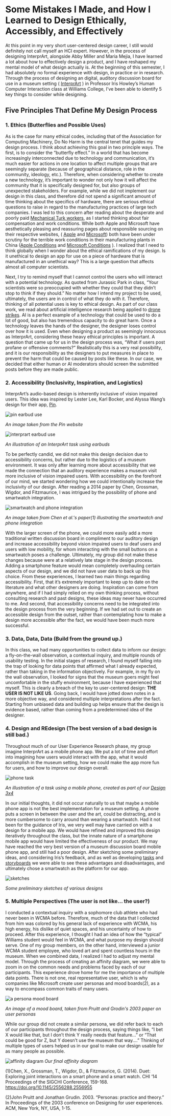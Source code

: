 # Some Mistakes I Made, and How I Learned to Design Ethically, Accessibly, and Effectively

At this point in my very short user-centered design career, I still would definitely not call myself an HCI expert. 
However, in the process of designing InterprArt, alongside Abby Miller and Maria Mejia, I have learned a lot about how to 
effectively design a product, and I have reshaped my mental model of what design actually is. At the beginning of this semester, I had absolutely no formal experience with design, in practice or in research. Through the process of designing an digital, auditory discussion board for use in a museum setting ( [InterprArt](https://mc-mejia.github.io/HCIGroupProject/) ) in Professor Iris Howley’s Human Computer Interaction class at Williams College, I’ve been able to identify 5 key things to consider while designing.

## Five Principles That Define My Design Process

### 1. Ethics (Butterflies and Possible Uses)

As is the case for many ethical codes, including that of the Association for Computing Machinery, Do No Harm is the central tenet that guides my design process. I think about achieving this goal in two principle ways. The first, is to consider the “butterfly effect.”  In a world that has become increasingly interconnected due to technology and communication, it’s much easier for actions in one location to affect multiple groups that are seemingly separate (because of geographical distance, role in the community, ideology, etc.). Therefore, when considering whether to create a new technology, it’s important to wonder not only how it will affect the community that it is specifically designed for, but also groups of unexpected stakeholders. For example, while we did not implement our design in this class, and therefore did not spend a significant amount of time thinking about the specifics of hardware, there are serious ethical questions to raise in regard to the manufacturing practices of large tech companies. I was led to this concern after reading about the desperate and poorly paid [Mechanical Turk workers](https://www.theatlantic.com/business/archive/2018/01/amazon-mechanical-turk/551192/), as I started thinking about fair compensation and work conditions. While both Apple and Microsoft have aesthetically pleasing and reassuring pages about responsible sourcing on their respective websites, ( [Apple](https://www.apple.com/supplier-responsibility/) and [Microsoft](https://www.microsoft.com/en-us/corporate-responsibility/responsible-sourcing)) both have been under scrutiny for the terrible work conditions in their manufacturing plants in China ([Apple Conditions](https://www.chicagotribune.com/bluesky/technology/ct-apple-china-workers-20180116-story.html) and [Microsoft Conditions](https://www.businessinsider.com/microsoft-slammed-over-child-labor-accusations-2010-4) ). I realized that I need to think globally when I wonder about the ethical ramifications of my design. Is it unethical to design an app for use on a piece of hardware that is manufactured in an unethical way? This is a large question that affects almost all computer scientists. 

Next, I try to remind myself that I cannot control the users who will interact with a potential technology. As quoted from Jurassic Park in class, “Your scientists were so preoccupied with whether they could that they didn’t stop to think if they should.” No matter how I intend my project to be used, ultimately, the users are in control of what they do with it. Therefore, thinking of all potential uses is key to ethical design. As part of our class work, we read about artificial intelligence research being applied to [drone strikes](https://glow.williams.edu/files/133121246/download?download_frd=1). AI is a perfect example of a technology that could be used to do a lot of good, but also has tremendous capacity to do great harm. Once a technology leaves the hands of the designer, the designer loses control over how it is used.
Even when designing a product as seemingly innocuous as InterprArt, considering these heavy ethical principles is important. A question that came up for us in the design process was, “What if users post profane or offensive comments?” Realistically this is a very real possibility, and it is our responsibility as the designers to put measures in place to prevent the harm that could be caused by posts like these. In our case, we decided that either human or AI moderators should screen the submitted posts before they are made public.

### 2. Accessibility (Inclusivity, Inspiration, and Logistics)

InterprArt’s audio-based design is inherently inclusive of vision impaired users. This idea was inspired by Lester Lee, Karl Bocker, and Alyssa Wang’s design for their app, [Pin](http://www.lester-lee.com/curious-places/). 

![pin earbud use](/img/karl_1.jpg)

*An image taken from the Pin website*

![interprart earbud use](/img/watch_task2.png) 

*An illustration of an InterprArt task using earbuds*

To be perfectly candid, we did not make this design decision due to accessibility concerns, but rather due to the logistics of a museum environment. It was only after learning more about accessibility that we made the connection that an auditory experience makes a museum visit more inclusive of vision impaired users. With accessibility on the forefront of our mind, we started wondering how we could intentionally increase the inclusivity of our design. After reading a 2014 paper by Chen, Grossman, Wigdor, and Fitzmaurice, I was intrigued by the possibility of phone and smartwatch integration. 

![smartwatch and phone integration](/img/integration.png)

*An image taken from Chen et al.'s paper(1) illustrating the smartwatch and phone integration*

With the larger screen of the phone, we could more easily add a more traditional written discussion board in compliment to our auditory design and increase accessibility beyond vision impaired users to deaf users and users with low mobility, for whom interacting with the small buttons on a smartwatch poses a challenge. Ultimately, my group did not make these changes because were at a relatively late stage in the design process. Adding a smartphone feature would mean completely overhauling certain aspects of our design, and we did not have user data to back up this choice. From these experiences, I learned two main things regarding accessibility. First, that it’s extremely important to keep up to date on the literature and what other designers are doing. Inspiration can come from anywhere, and if I had simply relied on my own thinking process, without consulting research and past designs, these ideas may never have occurred to me. And second, that accessibility concerns need to be integrated into the design process from the very beginning. If we had set out to create an accessible design from the outset, rather than contemplating how to make a design more accessible after the fact, we would have been much more successful.

### 3. Data, Data, Data (Build from the ground up.)

In this class, we had many opportunities to collect data to inform our design: a fly-on-the-wall observation, a contextual inquiry, and multiple rounds of usability testing. In the initial stages of research, I found myself falling into the trap of looking for data points that affirmed what I already expected, rather than taking in the information objectively. For example, in my fly on the wall observation, I looked for signs that the museum goers might feel uncomfortable in the stuffy environment, because I have experienced that myself. This is clearly a breach of the key to user-centered design: **THE USER IS NOT LIKE US**. Going back, I would have jotted down notes in a more objective way, and considered multiple interpretations after the fact. Starting from unbiased data and building up helps ensure that the design is evidence based, rather than coming from a predetermined idea of the designer.

### 4. Design and REdesign  (The best version of a bad design is still bad.)
	
Throughout much of our User Experience Research phase, my group imagine InterprArt as a mobile phone app. We put a lot of time and effort into imagining how users would interact with the app, what it would accomplish in the museum setting, how we could make the app more fun for users, and how to improve our design overall. 

![phone task](/img/phone_task2.png)

*An illustration of a task using a mobile phone, created as part of our [Design 3x4](http://mc-mejia.github.io/HCIGroupProject/Design3x4/)*

In our initial thoughts, it did not occur naturally to us that maybe a mobile phone app is not the best implementation for a museum setting. A phone puts a screen in between the user and the art, could be distracting, and is more cumbersome to carry around than wearing a smartwatch. Had it not been for the guidance of Iris, we very well may have carried on with a design for a mobile app. We would have refined and improved this design iteratively throughout the class, but the innate nature of a smartphone mobile app would have limited the effectiveness of our product. We may have reached the very best version of a museum discussion board mobile phone app, and still had a poor design. After sketching some preliminary ideas, and considering Iris’s feedback, and as well as developing [tasks](http://mc-mejia.github.io/HCIGroupProject/Design3x4/) and [storyboards](http://mc-mejia.github.io/HCIGroupProject/Design1x2/) we were able to see these advantages and disadvantages, and ultimately chose a smartwatch as the platform for our app.

![sketches](/img/GM_sketches.jpg)

*Some preliminary sketches of various designs*

### 5. Multiple Perspectives (The user is not like... the user?)

I conducted a contextual inquiry with a sophomore club athlete who had never been in WCMA before. Therefore, much of the data that I collected from him was colored by his general lack of experience with WCMA, his high energy, his dislike of quiet spaces, and his uncertainty of how to proceed. After this experience, I thought I had an idea of how the “typical” Williams student would feel in WCMA, and what purpose my design should serve. One of my group members, on the other  hand, interviewed a junior WCMA student employee, who loved art and spent countless hours in the museum. When we combined data, I realized I had to adjust my mental model. Through the process of creating an affinity diagram, we were able to zoom in on the common needs and problems faced by each of our participants. This experience drove home for me the importance of multiple data points. There is not one, real representative user, which is why companies like Microsoft create user personas and mood boards(2), as a way to encompass common traits of many users. 

![a persona mood board](/img/moodboard.png)

*An image of a mood board, taken from Pruitt and Grodin's 2003 paper on user personas*

While our group did not create a similar persona, we did refer back to each of our participants throughout the design process, saying things like, “I bet X would like that, but I don’t think Y really needs that feature…” or “That could be good for Z, but Y doesn’t use the museum that way….”  Thinking of multiple types of users helped us in our goal to make our design usable for as many people as possible.

![affinity diagram](/img/affinity_design.jpg)
*Our final affinity diagram*


(1)Chen, X., Grossman, T., Wigdor, D.,  & Fitzmaurice, G. (2014). Duet: Exploring joint 
interactions on a smart phone and a smart watch. CHI ‘14 Proceedings of the SIGCHI 
Conference, 159-168. https://doi.org/10.1145/2556288.2556955

(2)John Pruitt and Jonathan Grudin. 2003. “Personas: practice and theory.” In Proceedings of the 2003 conference on Designing for user experiences. ACM, New York, NY, USA, 1-15.
